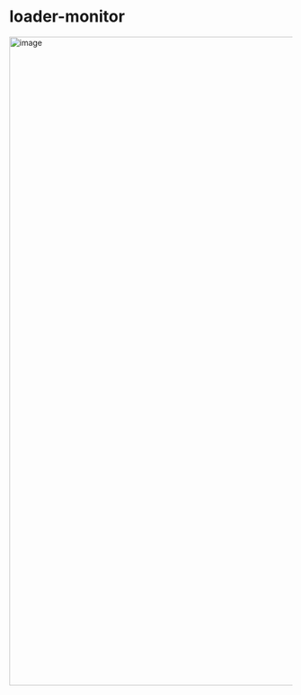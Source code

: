 # loader-monitor
<img width="1153" alt="image" src="https://user-images.githubusercontent.com/79111609/219933617-2041dc61-3c82-4948-81df-beb8e7bc9691.png">
